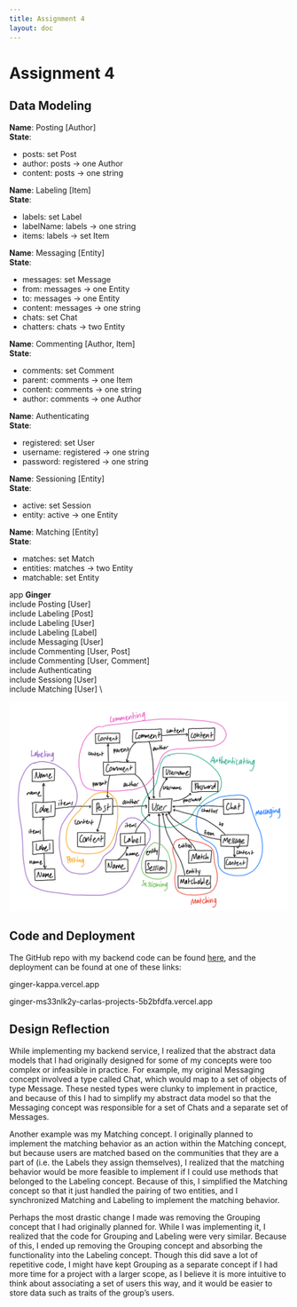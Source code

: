 ```yaml
---
title: Assignment 4
layout: doc
---
```


# Assignment 4

## Data Modeling
**Name**: Posting [Author] \
**State**: 
* posts: set Post
* author: posts -> one Author
* content: posts -> one string


**Name**: Labeling [Item] \
**State**:
* labels: set Label
* labelName: labels -> one string
* items: labels -> set Item


**Name**: Messaging [Entity] \
**State**: 
* messages: set Message
* from: messages -> one Entity
* to: messages -> one Entity
* content: messages -> one string
* chats: set Chat
* chatters: chats -> two Entity


**Name**: Commenting [Author, Item] \
**State**: 
* comments: set Comment
* parent: comments -> one Item
* content: comments -> one string
* author: comments -> one Author


**Name**: Authenticating \
**State**:
* registered: set User
* username: registered -> one string
* password: registered -> one string


**Name**: Sessioning [Entity] \
**State**:
* active: set Session
* entity: active -> one Entity


**Name**: Matching [Entity] \
**State**:
* matches: set Match
* entities: matches -> two Entity
* matchable: set Entity


app **Ginger** \
include Posting [User] \
include Labeling [Post] \
include Labeling [User] \
include Labeling [Label] \
include Messaging [User] \
include Commenting [User, Post] \
include Commenting [User, Comment] \
include Authenticating \
include Sessiong [User] \
include Matching [User] \


![Data Diagram](/../assets/images/data_diagram.png)


## Code and Deployment
The GitHub repo with my backend code can be found [here](https://github.com/carladuong/ginger), and the deployment can be found at one of these links:

ginger-kappa.vercel.app

ginger-ms33nlk2y-carlas-projects-5b2bfdfa.vercel.app


## Design Reflection
While implementing my backend service, I realized that the abstract data models that I had originally designed for some of my concepts were too complex or infeasible in practice. For example, my original Messaging concept involved a type called Chat, which would map to a set of objects of type Message. These nested types were clunky to implement in practice, and because of this I had to simplify my abstract data model so that the Messaging concept was responsible for a set of Chats and a separate set of Messages. 

Another example was my Matching concept. I originally planned to implement the matching behavior as an action within the Matching concept, but because users are matched based on the communities that they are a part of (i.e. the Labels they assign themselves), I realized that the matching behavior would be more feasible to implement if I could use methods that belonged to the Labeling concept. Because of this, I simplified the Matching concept so that it just handled the pairing of two entities, and I synchronized Matching and Labeling to implement the matching behavior.

Perhaps the most drastic change I made was removing the Grouping concept that I had originally planned for. While I was implementing it, I realized that the code for Grouping and Labeling were very similar. Because of this, I ended up removing the Grouping concept and absorbing the functionality into the Labeling concept. Though this did save a lot of repetitive code, I might have kept Grouping as a separate concept if I had more time for a project with a larger scope, as I believe it is more intuitive to think about associating a set of users this way, and it would be easier to store data such as traits of the group’s users.
